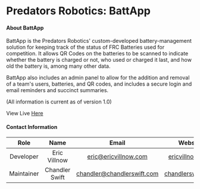 Predators Robotics: BattApp
===========================

#### About BattApp ####

BattApp is the Predators Robotics' custom-developed battery-management
solution for keeping track of the status of FRC Batteries used for
competition. It allows QR Codes on the batteries to be scanned to
indicate whether the battery is charged or not, who used or charged it
last, and how old the battery is, among many other data.

BattApp also includes an admin panel to allow for the addition and
removal of a team's users, batteries, and QR codes, and includes a
secure login and email reminders and succinct summaries.

(All information is current as of version 1.0)

View Live [Here](http://ericvillnow.com/battapp)

#### Contact Information ####

|    Role    |      Name      |                        Email                             |                   Website                     |
|:----------:|:--------------:|:--------------------------------------------------------:|:---------------------------------------------:|
| Developer  |  Eric Villnow  |   [eric@ericvillnow.com](mailto:eric@ericvillnow.com)    |   [ericvillnow.com](http://ericvillnow.com)   |
| Maintainer | Chandler Swift | [chandler@chandlerswift.com](chandler@chandlerswift.com) | [chandlerswift.com](http://chandlerswift.com) |
